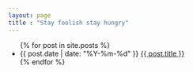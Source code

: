```yaml
---
layout: page
title : "Stay foolish stay hungry"
---
```

  <ul class="listing">
    {% for post in site.posts %}
      <li class="listing-item">
        <span class="post-date">{{ post.date | date: "%Y-%m-%d" }}</span>
        <a class="post-link" href="{{ post.url | prepend: site.baseurl }}">{{ post.title }}</a>
      </li>
    {% endfor %}
  </ul>
